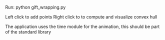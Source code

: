 Run: python gift_wrapping.py

Left click to add points
Right click to to compute and visualize convex hull

The application uses the time module for the animation, this should be part of the standard library